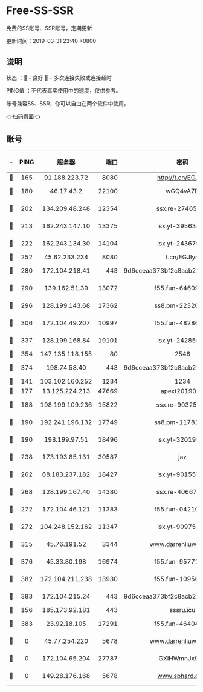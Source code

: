 # Free-SS-SSR

免费的SS账号、SSR账号，定期更新

更新时间：2019-03-31 23:40 +0800

## 说明

状态     ：🙂 - 良好 🙁 - 多次连接失败或连接超时

PING值   ：不代表真实使用中的速度，仅供参考。

账号兼容SS、SSR，你可以自由在两个软件中使用。

👉[扫码页面](https://liesauer.github.io/Free-SS-SSR/)👈

## 账号

|-|PING|服务器|端口|密码|加密方式|区域|
|:----:|:----:|:-----:|-----:|:----:|:----:|:----:|
|🙂|165|91.188.223.72|8080|http://t.cn/EGJIyrl|rc4-md5|RU|
|🙂|180|46.17.43.2|22100|wGQ4vA7D|aes-256-gcm|RU|
|🙂|202|134.209.48.248|12354|ssx.re-27465668|aes-256-cfb|US|
|🙂|213|162.243.147.10|13375|isx.yt-39563486|aes-256-cfb|US|
|🙂|222|162.243.134.30|14104|isx.yt-24367948|aes-256-cfb|US|
|🙂|252|45.62.233.234|8080|t.cn/EGJIyrl|rc4-md5|CA|
|🙂|280|172.104.218.41|443|9d6cceaa373bf2c8acb22e60b6a58be6|aes-256-cfb|US|
|🙂|290|139.162.51.39|13072|f55.fun-64609790|aes-256-cfb|SG|
|🙂|296|128.199.143.68|17362|ss8.pm-22320506|aes-256-cfb|SG|
|🙂|306|172.104.49.207|10997|f55.fun-48286538|aes-256-cfb|SG|
|🙂|337|128.199.168.84|19101|isx.yt-24285595|aes-256-cfb|SG|
|🙂|354|147.135.118.155|80|2546|chacha20|US|
|🙂|374|198.74.58.40|443|9d6cceaa373bf2c8acb22e60b6a58be6|aes-256-cfb|US|
|🙂|141|103.102.160.252|1234|1234|rc4-md5|JP|
|🙂|177|13.125.224.213|47669|apext2019001|chacha20|KR|
|🙂|188|198.199.109.236|15822|ssx.re-90325864|aes-256-cfb|US|
|🙂|190|192.241.196.132|17749|ss8.pm-11781750|aes-256-cfb|US|
|🙂|190|198.199.97.51|18496|isx.yt-32019519|aes-256-cfb|US|
|🙂|238|173.193.85.131|30587|jaz|aes-256-cfb|US|
|🙂|262|68.183.237.182|18427|isx.yt-90155746|aes-256-cfb|SG|
|🙂|268|128.199.167.40|14380|ssx.re-40667368|aes-256-cfb|SG|
|🙂|272|172.104.46.121|11383|f55.fun-04210255|aes-256-cfb|SG|
|🙂|272|104.248.152.162|11347|isx.yt-90975139|aes-256-cfb|SG|
|🙂|315|45.76.191.52|3344|www.darrenliuwei.com|aes-256-cfb|JP|
|🙂|376|45.33.80.198|16974|f55.fun-95771159|aes-256-cfb|US|
|🙂|382|172.104.211.238|13930|f55.fun-10956587|aes-256-cfb|US|
|🙂|383|172.104.215.24|443|9d6cceaa373bf2c8acb22e60b6a58be6|aes-256-cfb|US|
|🙁|156|185.173.92.181|443|sssru.icu|rc4-md5|RU|
|🙁|383|23.92.18.105|17291|f55.fun-46404698|aes-256-cfb|US|
|🙁|0|45.77.254.220|5678|www.darrenliuwei.com|aes-256-cfb|SG|
|🙁|0|172.104.65.204|27787|GXiHWmnJx94S|aes-256-cfb|JP|
|🙁|0|149.28.176.168|5678|www.sphard.com|aes-256-cfb|AU|
